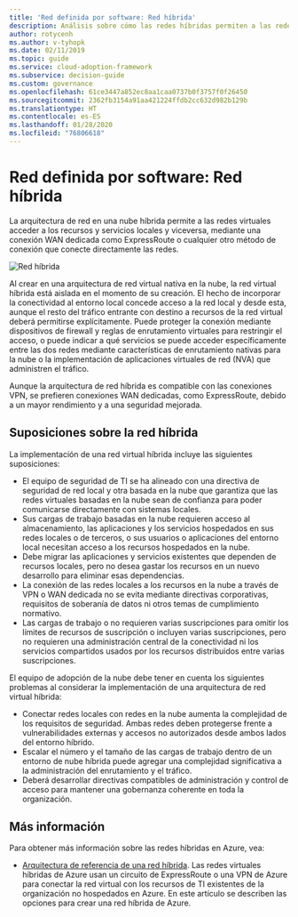 ```yaml
---
title: 'Red definida por software: Red híbrida'
description: Análisis sobre cómo las redes híbridas permiten a las redes virtuales en la nube conectarse a recursos locales.
author: rotycenh
ms.author: v-tyhopk
ms.date: 02/11/2019
ms.topic: guide
ms.service: cloud-adoption-framework
ms.subservice: decision-guide
ms.custom: governance
ms.openlocfilehash: 61ce3447a852ec8aa1caa0737b0f3757f0f26450
ms.sourcegitcommit: 2362fb3154a91aa421224ffdb2cc632d982b129b
ms.translationtype: HT
ms.contentlocale: es-ES
ms.lasthandoff: 01/28/2020
ms.locfileid: "76806618"
---
```

# <a name="software-defined-networking-hybrid-network"></a>Red definida por software: Red híbrida

La arquitectura de red en una nube híbrida permite a las redes virtuales acceder a los recursos y servicios locales y viceversa, mediante una conexión WAN dedicada como ExpressRoute o cualquier otro método de conexión que conecte directamente las redes.

![Red híbrida](https://docs.microsoft.com/azure/architecture/reference-architectures/hybrid-networking/images/expressroute.png)

Al crear en una arquitectura de red virtual nativa en la nube, la red virtual híbrida está aislada en el momento de su creación. El hecho de incorporar la conectividad al entorno local concede acceso a la red local y desde esta, aunque el resto del tráfico entrante con destino a recursos de la red virtual deberá permitirse explícitamente. Puede proteger la conexión mediante dispositivos de firewall y reglas de enrutamiento virtuales para restringir el acceso, o puede indicar a qué servicios se puede acceder específicamente entre las dos redes mediante características de enrutamiento nativas para la nube o la implementación de aplicaciones virtuales de red (NVA) que administren el tráfico.

Aunque la arquitectura de red híbrida es compatible con las conexiones VPN, se prefieren conexiones WAN dedicadas, como ExpressRoute, debido a un mayor rendimiento y a una seguridad mejorada.

## <a name="hybrid-assumptions"></a>Suposiciones sobre la red híbrida

La implementación de una red virtual híbrida incluye las siguientes suposiciones:

- El equipo de seguridad de TI se ha alineado con una directiva de seguridad de red local y otra basada en la nube que garantiza que las redes virtuales basadas en la nube sean de confianza para poder comunicarse directamente con sistemas locales.
- Sus cargas de trabajo basadas en la nube requieren acceso al almacenamiento, las aplicaciones y los servicios hospedados en sus redes locales o de terceros, o sus usuarios o aplicaciones del entorno local necesitan acceso a los recursos hospedados en la nube.
- Debe migrar las aplicaciones y servicios existentes que dependen de recursos locales, pero no desea gastar los recursos en un nuevo desarrollo para eliminar esas dependencias.
- La conexión de las redes locales a los recursos en la nube a través de VPN o WAN dedicada no se evita mediante directivas corporativas, requisitos de soberanía de datos ni otros temas de cumplimiento normativo.
- Las cargas de trabajo o no requieren varias suscripciones para omitir los límites de recursos de suscripción o incluyen varias suscripciones, pero no requieren una administración central de la conectividad ni los servicios compartidos usados por los recursos distribuidos entre varias suscripciones.

El equipo de adopción de la nube debe tener en cuenta los siguientes problemas al considerar la implementación de una arquitectura de red virtual híbrida:

- Conectar redes locales con redes en la nube aumenta la complejidad de los requisitos de seguridad. Ambas redes deben protegerse frente a vulnerabilidades externas y accesos no autorizados desde ambos lados del entorno híbrido.
- Escalar el número y el tamaño de las cargas de trabajo dentro de un entorno de nube híbrida puede agregar una complejidad significativa a la administración del enrutamiento y el tráfico.
- Deberá desarrollar directivas compatibles de administración y control de acceso para mantener una gobernanza coherente en toda la organización.

## <a name="learn-more"></a>Más información

Para obtener más información sobre las redes híbridas en Azure, vea:

- [Arquitectura de referencia de una red híbrida](https://docs.microsoft.com/azure/architecture/reference-architectures/hybrid-networking/expressroute). Las redes virtuales híbridas de Azure usan un circuito de ExpressRoute o una VPN de Azure para conectar la red virtual con los recursos de TI existentes de la organización no hospedados en Azure. En este artículo se describen las opciones para crear una red híbrida de Azure.

